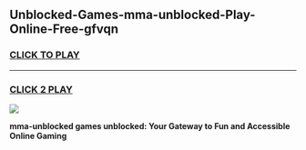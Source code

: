 
## Unblocked-Games-mma-unblocked-Play-Online-Free-gfvqn
<h3>
<a href="https://premium76.site?title=mma-unblocked&ref=26A">CLICK TO PLAY</a></h3>
<hr>

<h3>
<a href="https://premium76.site?title=mma-unblocked&ref=26A">CLICK 2 PLAY</a>
  
</h3>

<a href="https://premium76.site?title=mma-unblocked&ref=26A"><img src="https://clearcache.store/games.png"></a>


**mma-unblocked games unblocked: Your Gateway to Fun and Accessible Online Gaming**
